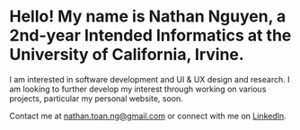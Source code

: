 # Hello! My name is Nathan Nguyen, a 2nd-year Intended Informatics at the University of California, Irvine.

I am interested in software development and UI & UX design and research. I am looking to further develop my interest through working on various projects, particular my personal website, soon.

Contact me at [nathan.toan.ng@gmail.com](mailto:nathan.toan.ng@gmail.com) or connect with me on [LinkedIn](https://www.linkedin.com/in/nathantoannguyen).

<!--- Add resume link later (ask during OH how to add pdf link, does not work) -->
